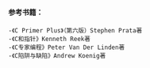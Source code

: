#### 参考书籍：
    -《C Primer Plus》（第六版）Stephen Prata著
    -《C和指针》Kenneth Reek著
    -《C专家编程》Peter Van Der Linden著
    -《C陷阱与缺陷》Andrew Koenig著
